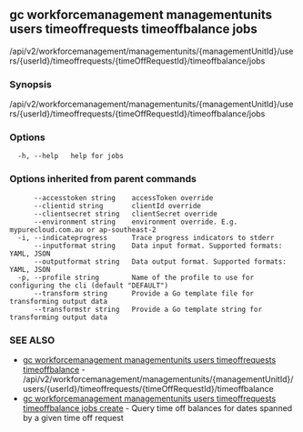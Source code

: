 ## gc workforcemanagement managementunits users timeoffrequests timeoffbalance jobs

/api/v2/workforcemanagement/managementunits/{managementUnitId}/users/{userId}/timeoffrequests/{timeOffRequestId}/timeoffbalance/jobs

### Synopsis

/api/v2/workforcemanagement/managementunits/{managementUnitId}/users/{userId}/timeoffrequests/{timeOffRequestId}/timeoffbalance/jobs

### Options

```
  -h, --help   help for jobs
```

### Options inherited from parent commands

```
      --accesstoken string    accessToken override
      --clientid string       clientId override
      --clientsecret string   clientSecret override
      --environment string    environment override. E.g. mypurecloud.com.au or ap-southeast-2
  -i, --indicateprogress      Trace progress indicators to stderr
      --inputformat string    Data input format. Supported formats: YAML, JSON
      --outputformat string   Data output format. Supported formats: YAML, JSON
  -p, --profile string        Name of the profile to use for configuring the cli (default "DEFAULT")
      --transform string      Provide a Go template file for transforming output data
      --transformstr string   Provide a Go template string for transforming output data
```

### SEE ALSO

* [gc workforcemanagement managementunits users timeoffrequests timeoffbalance](gc_workforcemanagement_managementunits_users_timeoffrequests_timeoffbalance.html)	 - /api/v2/workforcemanagement/managementunits/{managementUnitId}/users/{userId}/timeoffrequests/{timeOffRequestId}/timeoffbalance
* [gc workforcemanagement managementunits users timeoffrequests timeoffbalance jobs create](gc_workforcemanagement_managementunits_users_timeoffrequests_timeoffbalance_jobs_create.html)	 - Query time off balances for dates spanned by a given time off request


